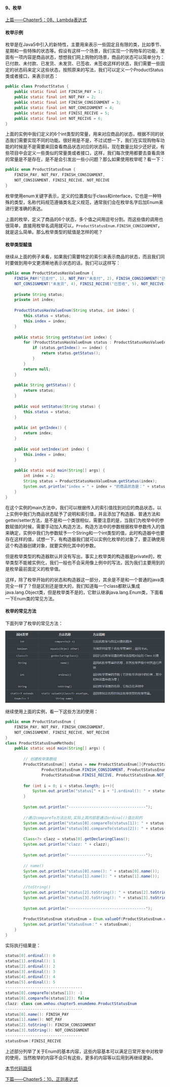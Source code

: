 #### 9、枚举

[上篇——Chapter5：08、Lambda表达式](08、Lambda表达式.md)

#### 枚举示例

枚举是在Java5中引入的新特性，主要用来表示一些固定且有限的类，比如季节、星期和一些特殊的状态等。假设有这样一个场景，我们实现一个购物车的功能，里面有一项内容是商品状态，想想我们网上购物的场景，商品的状态可以简单分为：已付款、未付款、已发货、未发货、已签收、未签收这样的状态，我们需要一些固定的状态码来定义这些状态，按照原来的写法，我们可以定义一个ProductStatus类或者接口，来表示状态：

```java
public class ProductStatus {
    public static final int FINISH_PAY = 1;
    public static final int NOT_PAY = 2;
    public static final int FINISH_CONSIGNMENT = 3;
    public static final int NOT_CONSIGNMENT = 4;
    public static final int FINISI_RECIVE = 5;
    public static final int NOT_RECIVE = 6;
}
```

上面的实例中我们定义的6个int类型的常量，用来对应商品的状态，根据不同的状态我们需要实现不同的功能。很好用是不是，不过试想一下，我们在实现购物车功能的时候是不是需要来回查看商品状态对应的状态码，现在数量比较少还好说，有些项目中会定义一些类似的常量类或者接口，这样，我们每次使用都要去查看具体的常量是不是存在，是不是会引发出一些小问题？那么如果使用枚举呢？看一下：

```java
public enum ProductStatusEnum {
    FINISH_PAY, NOT_PAY, FINISH_CONSIGNMENT,
    NOT_CONSIGNMENT, FINISI_RECIVE, NOT_RECIVE
}
```

枚举使用enum关键字表示，定义的位置类似于class和interface，它也是一种特殊的类型，名称代码规范遵循类名定义规范，通常我们会在枚举名字后加Enum来进行更准确的表达。

上面的枚举，定义了商品的6个状态，多个值之间用逗号分割。而这些值的调用也很简单，直接用枚举名调用就可以，```ProductStatusEnum.FINISH_CONSIGNMENT```，就是这么简单。那么枚举类型的赋值是怎样的呢？

#### 枚举类型赋值

继续从上面的例子来看，如果我们需要特定的索引来表示商品的状态，而且我们同时要做到用中文更清晰地表示状态的话，我们可以这样写：

```java
public enum ProductStatusHasValueEnum {
    FINISH_PAY("已支付", 1), NOT_PAY("未支付", 2), FINISH_CONSIGNMENT("已发货", 3),
    NOT_CONSIGNMENT("未发货", 4), FINISI_RECIVE("已签收", 5), NOT_RECIVE("未签收", 6);

    private String status;
    private int index;

    ProductStatusHasValueEnum(String status, int index) {
        this.status = status;
        this.index = index;
    }

    public static String getStatus(int index) {
        for (ProductStatusHasValueEnum status : ProductStatusHasValueEnum.values()) {
            if (status.getIndex() == index) {
                return status.getStatus();
            }
        }
        return null;
    }

    public String getStatus() {
        return status;
    }

    public void setStatus(String status) {
        this.status = status;
    }

    public int getIndex() {
        return index;
    }

    public void setIndex(int index) {
        this.index = index;
    }

    public static void main(String[] args) {
        int index = 2;
        String status = ProductStatusHasValueEnum.getStatus(index);
        System.out.println("index = " + index + "的商品状态是：" + status);
    }
}

```

在这个实例的main方法中，我们可以根据传入的索引值找到对应的商品状态，以上实例中我们为商品状态赋予了说明和索引值，并且添加了构造器、普通方法和getter/setter方法，是不是和一个类很相似，需要注意的是，当我们为枚举中的参数赋值的时候，需要手动加入构造方法，构造方法中的参数根据枚举参数传入的值来确定，实例中我们为参数赋予一个String和一个int类型的值，此时构造器中也要存在这样的值，试想一下，有构造器我们就可以实例化枚举的对象了，要正确使用这个构造器创建对象，就要实例化其中的参数。

但是枚举类型的构造器默认并没有写出，事实上枚举类的构造器是private的，枚举类型不能被实例化，我们一般也不会采用像上例中的写法，因为我们主要用到的是枚举最前面定义的枚举值。

这样，除了枚举开始的的状态和构造器这一部分，其余是不是和一个普通的java类完全一样了？但是区别还是很大的，我们知道每一个class都默认集成java.lang.Object类，但是枚举类不是的，它默认继承java.lang.Enum类，下面看一下Enum类的常见方法。

#### 枚举的常见方法

下面列举了枚举的常见方法：

![](image/enum.png)

继续使用上面的实例，看一下这些方法的使用：

```java
public enum ProductStatusEnum {
    FINISH_PAY, NOT_PAY, FINISH_CONSIGNMENT,
    NOT_CONSIGNMENT, FINISI_RECIVE, NOT_RECIVE
}
class ProductStatusEnumMethods{
    public static void main(String[] args) {

        // 创建枚举类数组
        ProductStatusEnum[] status = new ProductStatusEnum[]{ProductStatusEnum.FINISH_PAY, ProductStatusEnum.NOT_PAY,
                ProductStatusEnum.FINISH_CONSIGNMENT, ProductStatusEnum.NOT_CONSIGNMENT,
                ProductStatusEnum.FINISI_RECIVE, ProductStatusEnum.NOT_RECIVE};

        for (int i = 0; i < status.length; i++){
            System.out.println("status[" + i + "].ordinal(): " + status[i].ordinal());
        }

        System.out.println("----------------------------------");

        //通过compareTo方法比较,实际上其内部是通过ordinal()值比较的
        System.out.println("status[0].compareTo(status[1]): " + status[0].compareTo(status[1]));
        System.out.println("status[0].compareTo(status[2]): " + status[0].equals(status[2]));

        Class<?> clazz = status[0].getDeclaringClass();
        System.out.println("clazz: " + clazz);

        System.out.println("----------------------------------");

        // name()
        System.out.println("status[0].name(): " + status[0].name());
        System.out.println("status[1].name(): " + status[1].name());

        //toString()
        System.out.println("status[2].toString(): " + status[2].toString());
        System.out.println("status[3].toString(): " + status[3].toString());

        System.out.println("----------------------------------");

        ProductStatusEnum statusEnum = Enum.valueOf(ProductStatusEnum.class, status[4].name());
        System.out.println("statusEnum：" + statusEnum);
    }
}
```

实际执行结果是：

```java
status[0].ordinal(): 0
status[1].ordinal(): 1
status[2].ordinal(): 2
status[3].ordinal(): 3
status[4].ordinal(): 4
status[5].ordinal(): 5
----------------------------------
status[0].compareTo(status[1]): -1
status[0].compareTo(status[2]): false
clazz: class com.wmhou.chapter5.enumdemo.ProductStatusEnum
----------------------------------
status[0].name(): FINISH_PAY
status[1].name(): NOT_PAY
status[2].toString(): FINISH_CONSIGNMENT
status[3].toString(): NOT_CONSIGNMENT
----------------------------------
statusEnum：FINISI_RECIVE
```

上述部分列举了关于Enum的基本内容，这些内容基本可以满足日常开发中对枚举的使用，当然枚举的内容不会只有这些，更多的内容等以后用到再继续更新。

[本节代码路径](https://github.com/wmhou/java_blog/tree/master/JavaSE/JavaCode/src/com/wmhou/chapter5/enumdemo)

[下篇——Chapter5：10、正则表达式](10、正则表达式.md)

